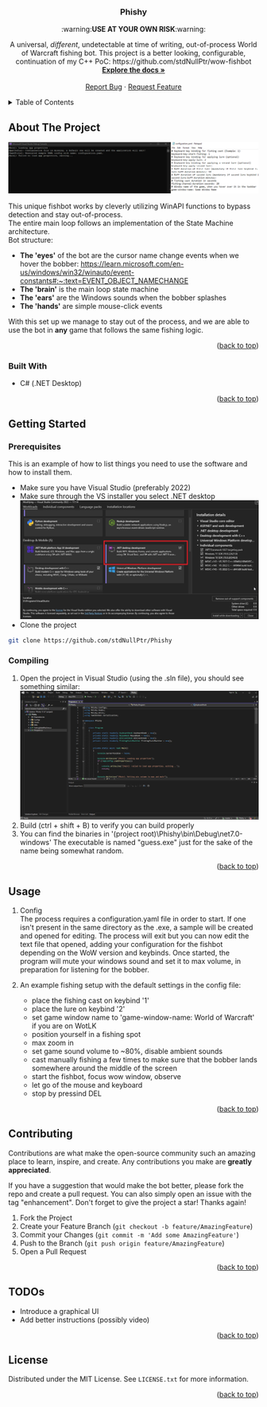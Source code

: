 <!-- Improved compatibility of back to top link: See: https://github.com/othneildrew/Best-README-Template/pull/73 -->
<a name="readme-top"></a>

<h3 align="center">Phishy</h3>

<p align="center"> :warning:<b>USE AT YOUR OWN RISK</b>:warning:</p>

  <p align="center">
    A universal, <i>different</i>, undetectable at time of writing, out-of-process World of Warcraft fishing bot. This project is a better looking, configurable, continuation of my C++ PoC: https://github.com/stdNullPtr/wow-fishbot
    <br />
    <a href="https://github.com/stdNullPtr/Phishy"><strong>Explore the docs »</strong></a>
    <br />
    <br />
    <a href="https://github.com/stdNullPtr/Phishy/issues">Report Bug</a>
    ·
    <a href="https://github.com/stdNullPtr/Phishy/issues">Request Feature</a>
  </p>
</div>



<!-- TABLE OF CONTENTS -->
<details>
  <summary>Table of Contents</summary>
  <ol>
    <li>
      <a href="#about-the-project">About The Project</a>
      <ul>
        <li><a href="#built-with">Built With</a></li>
      </ul>
    </li>
    <li>
      <a href="#getting-started">Getting Started</a>
      <ul>
        <li><a href="#prerequisites">Prerequisites</a></li>
        <li><a href="#compiling">Compiling</a></li>
      </ul>
    </li>
    <li><a href="#usage">Usage</a></li>
    <li><a href="#contributing">Contributing</a></li>
    <li><a href="#todos">TODOs</a></li>
    <li><a href="#license">License</a></li>
  </ol>
</details>



## About The Project

![app-screenshot](images/first-launch.png)

This unique fishbot works by cleverly utilizing WinAPI functions to bypass detection and stay out-of-process.
<br>
The entire main loop follows an implementation of the State Machine architecture.
<br>
Bot structure:
 - **The 'eyes'** of the bot are the cursor name change events when we hover the bobber: https://learn.microsoft.com/en-us/windows/win32/winauto/event-constants#:~:text=EVENT_OBJECT_NAMECHANGE
 - **The 'brain'** is the main loop state machine
 - **The 'ears'** are the Windows sounds when the bobber splashes
 - **The 'hands'** are simple mouse-click events

With this set up we manage to stay out of the process, and we are able to use the bot in **any** game that follows the same fishing logic.

<p align="right">(<a href="#readme-top">back to top</a>)</p>


### Built With

* C# (.NET Desktop)

<p align="right">(<a href="#readme-top">back to top</a>)</p>


<!-- GETTING STARTED -->
## Getting Started


### Prerequisites

This is an example of how to list things you need to use the software and how to install them.
* Make sure you have Visual Studio (preferably 2022)
* Make sure through the VS installer you select .NET desktop ![installer-image](images/.net-desktop.png)
* Clone the project
```sh
git clone https://github.com/stdNullPtr/Phishy
```

### Compiling

1. Open the project in Visual Studio (using the .sln file), you should see something similar: ![installer-image](images/startup.png)
2. Build (ctrl + shift + B) to verify you can build properly
3. You can find the binaries in '(project root)\Phishy\bin\Debug\net7.0-windows'
The executable is named "guess.exe" just for the sake of the name being somewhat random.

<p align="right">(<a href="#readme-top">back to top</a>)</p>



<!-- USAGE EXAMPLES -->
## Usage

1. Config<br>
   The process requires a configuration.yaml file in order to start.
   If one isn't present in the same directory as the .exe, a sample will be created and opened for editing.
   The process will exit but you can now edit the text file that opened, adding your configuration for the fishbot depending on the WoW version and keybinds.
   Once started, the program will mute your windows sound and set it to max volume, in preparation for listening for the bobber.

3. An example fishing setup with the default settings in the config file:
   - place the fishing cast on keybind '1'
   - place the lure on keybind '2'
   - set game window name to 'game-window-name: World of Warcraft' if you are on WotLK
   - position yourself in a fishing spot
   - max zoom in
   - set game sound volume to ~80%, disable ambient sounds
   - cast manually fishing a few times to make sure that the bobber lands somewhere around the middle of the screen
   - start the fishbot, focus wow window, observe
   - let go of the mouse and keyboard
   - stop by pressind DEL

<p align="right">(<a href="#readme-top">back to top</a>)</p>



<!-- CONTRIBUTING -->
## Contributing

Contributions are what make the open-source community such an amazing place to learn, inspire, and create. Any contributions you make are **greatly appreciated**.

If you have a suggestion that would make the bot better, please fork the repo and create a pull request. You can also simply open an issue with the tag "enhancement".
Don't forget to give the project a star! Thanks again!

1. Fork the Project
2. Create your Feature Branch (`git checkout -b feature/AmazingFeature`)
3. Commit your Changes (`git commit -m 'Add some AmazingFeature'`)
4. Push to the Branch (`git push origin feature/AmazingFeature`)
5. Open a Pull Request

<p align="right">(<a href="#readme-top">back to top</a>)</p>

## TODOs
* Introduce a graphical UI
* Add better instructions (possibly video)

<p align="right">(<a href="#readme-top">back to top</a>)</p>

<!-- LICENSE -->
## License

Distributed under the MIT License. See `LICENSE.txt` for more information.

<p align="right">(<a href="#readme-top">back to top</a>)</p>

